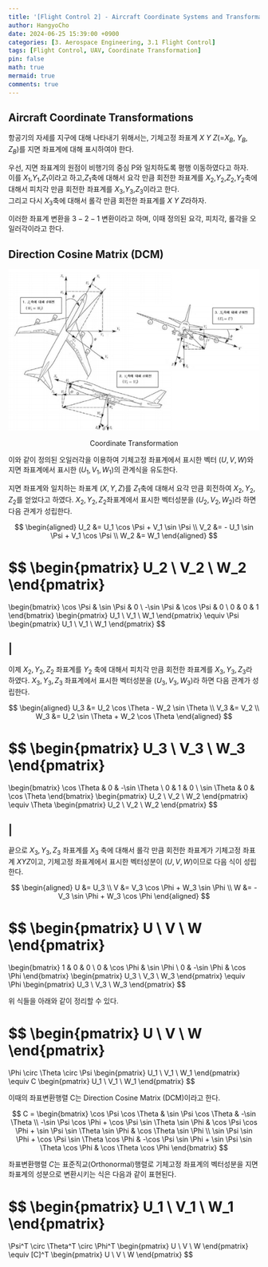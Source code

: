 ```yaml
---
title: '[Flight Control 2] - Aircraft Coordinate Systems and Transformations'
author: HangyoCho
date: 2024-06-25 15:39:00 +0900
categories: [3. Aerospace Engineering, 3.1 Flight Control]
tags: [Flight Control, UAV, Coordinate Transformation]
pin: false
math: true
mermaid: true
comments: true
---
```


## Aircraft Coordinate Transformations

항공기의 자세를 지구에 대해 나타내기   위해서는, 기체고정 좌표계 $X$ $Y$ $Z$(=$X_B$, $Y_B$, $Z_B$)를  지면 좌표계에 대해 표시하여야 한다.  

우선, 지면 좌표계의 원점이 비행기의 중심 P와 일치하도록 평행 이동하였다고 하자.  
이를 $X_1$,$Y_1$,$Z_1$이라고 하고,$Z_1$축에 대해서 요각 만큼 회전한 좌표계를 $X_2$,$Y_2$,$Z_2$,$Y_2$축에 대해서 피치각 만큼 회전한 좌표계를 $X_3$,$Y_3$,$Z_3$이라고 한다.  
그리고 다시 $X_3$축에 대해서 롤각 만큼 회전한 좌표계를 $X$ $Y$ $Z$라하자.  

이러한 좌표계  변환을 $3-2-1$ 변환이라고 하며, 이때  정의된 요각, 피치각, 롤각을  오일러각이라고 한다. 

## Direction Cosine Matrix (DCM)
 
<div style="text-align: center;">
  <img src="./image/flight control/coordinate transformation.png" alt="coordinate transformation"/>
  <p>Coordinate Transformation</p>
</div>

이와 같이 정의된 오일러각을 이용하여 기체고정 좌표계에서 표시한 벡터 $(U, V, W)$와 지면 좌표계에서 표시한 $(U_1, V_1, W_1)$의 관계식을 유도한다.

지면 좌표계와 일치하는 좌표계 $(X, Y, Z)$를 $Z_1$축에 대해서 요각 만큼 회전하여 $X_2, Y_2, Z_2$를 얻었다고 하였다. $X_2, Y_2, Z_2$좌표계에서 표시한 벡터성분을 $(U_2, V_2, W_2)$라 하면 다음 관계가 성립한다.


$$
\begin{aligned}
U_2 &= U_1 \cos \Psi + V_1 \sin \Psi \\
V_2 &= - U_1 \sin \Psi + V_1 \cos \Psi \\
W_2 &= W_1
\end{aligned}
$$

$$
\begin{pmatrix}
U_2 \\
V_2 \\
W_2
\end{pmatrix}
=
\begin{bmatrix}
\cos \Psi & \sin \Psi & 0 \\
-\sin \Psi & \cos \Psi & 0 \\
0 & 0 & 1
\end{bmatrix}
\begin{pmatrix}
U_1 \\
V_1 \\
W_1
\end{pmatrix}
\equiv \Psi
\begin{pmatrix}
U_1 \\
V_1 \\
W_1
\end{pmatrix}
$$  

## |
이제 $X_2, Y_2, Z_2$ 좌표계를 $Y_2$ 축에 대해서 피치각 만큼 회전한 좌표계를 $X_3, Y_3, Z_3$라 하였다. $X_3, Y_3, Z_3$ 좌표계에서 표시한 벡터성분을 $(U_3, V_3, W_3)$라 하면 다음 관계가 성립한다.

$$
\begin{aligned}
U_3 &= U_2 \cos \Theta - W_2 \sin \Theta \\
V_3 &= V_2 \\
W_3 &= U_2 \sin \Theta + W_2 \cos \Theta
\end{aligned}
$$

$$
\begin{pmatrix}
U_3 \\
V_3 \\
W_3
\end{pmatrix}
=
\begin{bmatrix}
\cos \Theta & 0 & -\sin \Theta \\
0 & 1 & 0 \\
\sin \Theta & 0 & \cos \Theta
\end{bmatrix}
\begin{pmatrix}
U_2 \\
V_2 \\
W_2
\end{pmatrix}
\equiv \Theta
\begin{pmatrix}
U_2 \\
V_2 \\
W_2
\end{pmatrix}
$$

## |

끝으로 $X_3, Y_3, Z_3$ 좌표계를 $X_3$ 축에 대해서 롤각 만큼 회전한 좌표계가 기체고정 좌표계 $XYZ$이고, 기체고정 좌표계에서 표시한 벡터성분이 $(U, V, W)$이므로 다음 식이 성립한다.

$$
\begin{aligned}
U &= U_3 \\
V &= V_3 \cos \Phi + W_3 \sin \Phi \\
W &= -V_3 \sin \Phi + W_3 \cos \Phi
\end{aligned}
$$

$$
\begin{pmatrix}
U \\
V \\
W
\end{pmatrix}
=
\begin{bmatrix}
1 & 0 & 0 \\
0 & \cos \Phi & \sin \Phi \\
0 & -\sin \Phi & \cos \Phi
\end{bmatrix}
\begin{pmatrix}
U_3 \\
V_3 \\
W_3
\end{pmatrix}
\equiv \Phi
\begin{pmatrix}
U_3 \\
V_3 \\
W_3
\end{pmatrix}
$$

위 식들을 아래와 같이 정리할 수 있다.

$$
\begin{pmatrix}
U \\
V \\
W
\end{pmatrix}
=
\Phi \circ \Theta \circ \Psi
\begin{pmatrix}
U_1 \\
V_1 \\
W_1
\end{pmatrix}
\equiv C
\begin{pmatrix}
U_1 \\
V_1 \\
W_1
\end{pmatrix}
$$

이때의 좌표변환행렬 C는 Direction Cosine Matrix (DCM)이라고 한다.

$$
C =
\begin{bmatrix}
\cos \Psi \cos \Theta & \sin \Psi \cos \Theta & -\sin \Theta \\
-\sin \Psi \cos \Phi + \cos \Psi \sin \Theta \sin \Phi & \cos \Psi \cos \Phi + \sin \Psi \sin \Theta \sin \Phi & \cos \Theta \sin \Phi \\
\sin \Psi \sin \Phi + \cos \Psi \sin \Theta \cos \Phi & -\cos \Psi \sin \Phi + \sin \Psi \sin \Theta \cos \Phi & \cos \Theta \cos \Phi
\end{bmatrix}
$$


좌표변환행렬 $C$는 표준직교(Orthonormal)행렬로 기체고정 좌표계의 벡터성분을 지면 좌표계의 성분으로 변환시키는 식은 다음과 같이 표현된다.

$$
\begin{pmatrix}
U_1 \\
V_1 \\
W_1
\end{pmatrix}
=
\Psi^T \circ \Theta^T \circ \Phi^T
\begin{pmatrix}
U \\
V \\
W
\end{pmatrix}
\equiv [C]^T
\begin{pmatrix}
U \\
V \\
W
\end{pmatrix}
$$


<!-- 좌표계는 orthonormal하기 때문에 inverse가 transpose와 같게됨

지면좌표계를 기체좌표계로



관제탑 > 지면좌표계 기준 관제함

항공기에 탄 조종사는 

기체 좌표계에 C transpose 를 곱해주면 지면




지면좌표계를 관성좌표계로 가정

항공기를 강체로 가정

항공기의 질량변화나 분포도 없다고 가정homogeneous

6dof를 갖게됨

 -->
